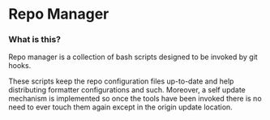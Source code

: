# Repo Manager
### What is this?
Repo manager is a collection of bash scripts designed to be invoked by
git hooks.

These scripts keep the repo configuration files up-to-date and help
distributing formatter configurations and such. Moreover, a self update
mechanism is implemented so once the tools have been invoked there is no
need to ever touch them again except in the origin update location.